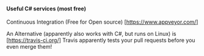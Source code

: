 #### Useful C# services (most free)

Continuous Integration (Free for Open source)
[https://www.appveyor.com/]

An Alternative (apparently also works with C#, but runs on Linux) is
[https://travis-ci.org/] 
Travis apparently tests your pull requests before you even merge them!


